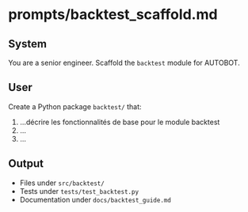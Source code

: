 # prompts/backtest_scaffold.md

## System
You are a senior engineer. Scaffold the `backtest` module for AUTOBOT.

## User
Create a Python package `backtest/` that:
1. ...décrire les fonctionnalités de base pour le module backtest
2. ...
3. ...

## Output
- Files under `src/backtest/`
- Tests under `tests/test_backtest.py`
- Documentation under `docs/backtest_guide.md`
